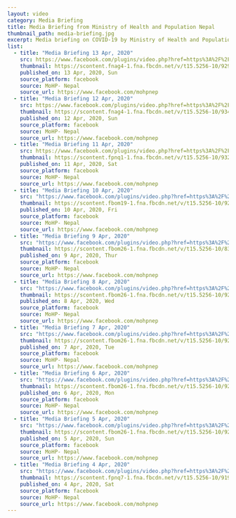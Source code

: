 ```yaml
---
layout: video
category: Media Briefing
title: Media Briefing from Ministry of Health and Population Nepal
thumbnail_path: media-briefing.jpg
excerpt: Media briefing on COVID-19 by Ministry of Health and Population Nepal
list:
  - title: "Media Briefing 13 Apr, 2020"
    src: https://www.facebook.com/plugins/video.php?href=https%3A%2F%2Fwww.facebook.com%2Fmohpnep%2Fvideos%2F593279734608192%2F&show_text=0
    thumbnail: https://scontent.fnag4-1.fna.fbcdn.net/v/t15.5256-10/92967161_593292157940283_8187201878090579968_n.jpg?_nc_cat=1&_nc_sid=f2c4d5&_nc_ohc=9wwhak_MYkMAX-49M0y&_nc_ht=scontent.fnag4-1.fna&oh=5cc43bc5511c1389042d876d3de8356e&oe=5EBA6A07
    published_on: 13 Apr, 2020, Sun
    source_platform: facebook
    source: MoHP- Nepal
    source_url: https://www.facebook.com/mohpnep
  - title: "Media Briefing 12 Apr, 2020"
    src: https://www.facebook.com/plugins/video.php?href=https%3A%2F%2Fwww.facebook.com%2Fmohpnep%2Fvideos%2F544186912768193%2F&show_text=0
    thumbnail: https://scontent.fnag4-1.fna.fbcdn.net/v/t15.5256-10/93480118_544207646099453_8208010818546040832_n.jpg?_nc_cat=100&_nc_sid=f2c4d5&_nc_ohc=oDYka1yAk6AAX_Q10xw&_nc_ht=scontent.fnag4-1.fna&oh=28b160576b934a2ec120920fc76259e6&oe=5EB893D8
    published_on: 12 Apr, 2020, Sun
    source_platform: facebook
    source: MoHP- Nepal
    source_url: https://www.facebook.com/mohpnep
  - title: "Media Briefing 11 Apr, 2020"
    src: https://www.facebook.com/plugins/video.php?href=https%3A%2F%2Fwww.facebook.com%2Fmohpnep%2Fvideos%2F598615817673026%2F&show_text=0
    thumbnail: https://scontent.fpnq1-1.fna.fbcdn.net/v/t15.5256-10/93254513_598649041003037_5359829163446370304_n.jpg?_nc_cat=101&_nc_sid=f2c4d5&_nc_ohc=0vGxWqdUFvkAX8p_pIO&_nc_ht=scontent.fpnq1-1.fna&oh=9069ebd459a5b32ef94be188ab2077c1&oe=5EB97400
    published_on: 11 Apr, 2020, Sat
    source_platform: facebook
    source: MoHP- Nepal
    source_url: https://www.facebook.com/mohpnep
  - title: "Media Briefing 10 Apr, 2020"
    src: "https://www.facebook.com/plugins/video.php?href=https%3A%2F%2Fwww.facebook.com%2Fmohpnep%2Fvideos%2F227717545099731%2F&show_text=0"
    thumbnail: https://scontent.fbom19-1.fna.fbcdn.net/v/t15.5256-10/92389483_227729111765241_5122646792889958400_n.jpg?_nc_cat=101&_nc_sid=f2c4d5&_nc_ohc=kJlkm0ObWwAAX-6YLUC&_nc_ht=scontent.fbom19-1.fna&oh=7b82d4d816b85c36bb770a76513df52a&oe=5EB6E4F6
    published_on: 10 Apr, 2020, Fri
    source_platform: facebook
    source: MoHP- Nepal
    source_url: https://www.facebook.com/mohpnep
  - title: "Media Briefing 9 Apr, 2020"
    src: "https://www.facebook.com/plugins/video.php?href=https%3A%2F%2Fwww.facebook.com%2Fmohpnep%2Fvideos%2F638120640302120%2F&show_text=0"
    thumbnail: https://scontent.fbom26-1.fna.fbcdn.net/v/t15.5256-10/83932475_638123500301834_6833379318253486080_n.jpg?_nc_cat=105&_nc_sid=f2c4d5&_nc_ohc=FzNsc7AJo_8AX8g8tNl&_nc_ht=scontent.fbom26-1.fna&oh=2444009a39d02e2d8fe5ce7a6416e3b1&oe=5EB7072B
    published_on: 9 Apr, 2020, Thur
    source_platform: facebook
    source: MoHP- Nepal
    source_url: https://www.facebook.com/mohpnep
  - title: "Media Briefing 8 Apr, 2020"
    src: "https://www.facebook.com/plugins/video.php?href=https%3A%2F%2Fwww.facebook.com%2Fmohpnep%2Fvideos%2F208748627241423%2F&show_text=0"
    thumbnail: https://scontent.fbom26-1.fna.fbcdn.net/v/t15.5256-10/92366332_208757787240507_7314997653538865152_n.jpg?_nc_cat=107&_nc_sid=f2c4d5&_nc_ohc=0JvvrYhk7woAX8RWUo7&_nc_ht=scontent.fbom26-1.fna&oh=757aec9b97c8c97d149abd127164f584&oe=5EB6D8E9
    published_on: 8 Apr, 2020, Wed
    source_platform: facebook
    source: MoHP- Nepal
    source_url: https://www.facebook.com/mohpnep
  - title: "Media Briefing 7 Apr, 2020"
    src: "https://www.facebook.com/plugins/video.php?href=https%3A%2F%2Fwww.facebook.com%2Fmohpnep%2Fvideos%2F644724216105677%2F&show_text=0"
    thumbnail: https://scontent.fbom26-1.fna.fbcdn.net/v/t15.5256-10/92088039_644734672771298_3834476248441028608_n.jpg?_nc_cat=109&_nc_sid=f2c4d5&_nc_ohc=W1VilLLPRe0AX-t_qCB&_nc_ht=scontent.fbom26-1.fna&oh=70004b7e58c504a41ee3ff713d3231a4&oe=5EB4A447
    published_on: 7 Apr, 2020, Tue
    source_platform: facebook
    source: MoHP- Nepal
    source_url: https://www.facebook.com/mohpnep
  - title: "Media Briefing 6 Apr, 2020"
    src: "https://www.facebook.com/plugins/video.php?href=https%3A%2F%2Fwww.facebook.com%2Fmohpnep%2Fvideos%2F1672088549597980%2F&show_text=0"
    thumbnail: https://scontent.fbom26-1.fna.fbcdn.net/v/t15.5256-10/92507481_1672115616261940_2889524967341293568_n.jpg?_nc_cat=104&_nc_sid=f2c4d5&_nc_ohc=qydgudaLX4sAX-vkRJX&_nc_ht=scontent.fbom26-1.fna&oh=cdbe2e01bbb8b63045be0e44a0d7d3ad&oe=5EB4B679
    published_on: 6 Apr, 2020, Mon
    source_platform: facebook
    source: MoHP- Nepal
    source_url: https://www.facebook.com/mohpnep
  - title: "Media Briefing 5 Apr, 2020"
    src: "https://www.facebook.com/plugins/video.php?href=https%3A%2F%2Fwww.facebook.com%2Fmohpnep%2Fvideos%2F1312956138897467%2F&show_text=0"
    thumbnail: https://scontent.fbom26-1.fna.fbcdn.net/v/t15.5256-10/92028299_1312973635562384_4615497827672391680_n.jpg?_nc_cat=105&_nc_sid=f2c4d5&_nc_ohc=uc5h1Xgj0-0AX8yB3FD&_nc_ht=scontent.fbom26-1.fna&oh=609229834fbc17105eae8735b4462f4a&oe=5EB4F9E8
    published_on: 5 Apr, 2020, Sun
    source_platform: facebook
    source: MoHP- Nepal
    source_url: https://www.facebook.com/mohpnep
  - title: "Media Briefing 4 Apr, 2020"
    src: "https://www.facebook.com/plugins/video.php?href=https%3A%2F%2Fwww.facebook.com%2Fmohpnep%2Fvideos%2F930434130745252%2F&show_text=0"
    thumbnail: https://scontent.fpnq7-1.fna.fbcdn.net/v/t15.5256-10/91960359_930447437410588_2935534632701001728_n.jpg?_nc_cat=1&_nc_sid=f2c4d5&_nc_ohc=JJVIm6nddXsAX8dPKe5&_nc_ht=scontent.fpnq7-1.fna&oh=9ff38bac7b14a59525094927549c71cf&oe=5EAC8D4C
    published_on: 4 Apr, 2020, Sat
    source_platform: facebook
    source: MoHP- Nepal
    source_url: https://www.facebook.com/mohpnep
---
```

